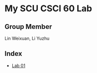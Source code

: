 # My SCU CSCI 60 Lab

## Group Member
Lin Weixuan, Li Yuzhu

## Index
- [Lab 01](lab01/lab01report.md)


